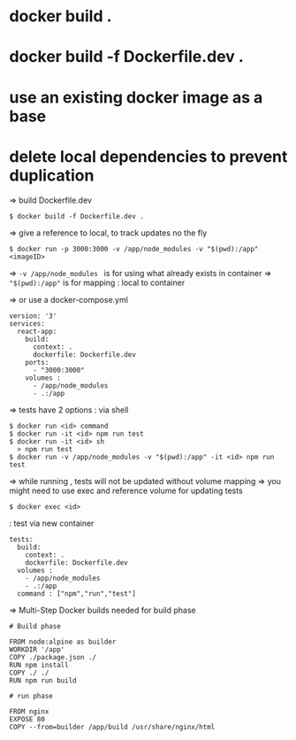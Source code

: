 

# docker build .
# docker build -f Dockerfile.dev .
# use an existing docker image as a base
# delete local dependencies to prevent duplication


=> build Dockerfile.dev
```
$ docker build -f Dockerfile.dev .
```

=> give a reference to local, to track updates no the fly
```
$ docker run -p 3000:3000 -v /app/node_modules -v "$(pwd):/app" <imageID>
```
=> `-v /app/node_modules ` is for using what already exists in container
=> ` "$(pwd):/app"` is for mapping : local to container

=> or use a docker-compose.yml

```
version: '3'
services:
  react-app:
    build:
      context: .
      dockerfile: Dockerfile.dev
    ports:
      - "3000:3000"
    volumes :
      - /app/node_modules
      - .:/app
```

=> tests have 2 options
  : via shell

```
$ docker run <id> command
$ docker run -it <id> npm run test
$ docker run -it <id> sh
  > npm run test
$ docker run -v /app/node_modules -v "$(pwd):/app" -it <id> npm run test
```
=> while running , tests will not be updated without volume mapping
=> you might need to use exec and reference volume for updating tests

```
$ docker exec <id>
```

  : test via new container

```
tests:
  build:
    context: .
    dockerfile: Dockerfile.dev
  volumes :
    - /app/node_modules
    - .:/app
  command : ["npm","run","test"]
```

=> Multi-Step Docker builds needed for build phase

```
# Build phase

FROM node:alpine as builder
WORKDIR '/app'
COPY ./package.json ./
RUN npm install
COPY ./ ./
RUN npm run build

# run phase

FROM nginx
EXPOSE 80
COPY --from=builder /app/build /usr/share/nginx/html

```
